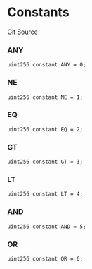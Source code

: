 # Constants
[Git Source](https://github.com/permissivelabs/core/blob/d0719570d71b02a6308e94b636f8594e86ad2ce4/src/utils/AllowanceCalldata.sol)

### ANY

```solidity
uint256 constant ANY = 0;
```

### NE

```solidity
uint256 constant NE = 1;
```

### EQ

```solidity
uint256 constant EQ = 2;
```

### GT

```solidity
uint256 constant GT = 3;
```

### LT

```solidity
uint256 constant LT = 4;
```

### AND

```solidity
uint256 constant AND = 5;
```

### OR

```solidity
uint256 constant OR = 6;
```

